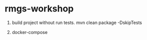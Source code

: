 # rmgs-workshop

1. build project without run tests.
    mvn clean package -DskipTests

2. docker-compose